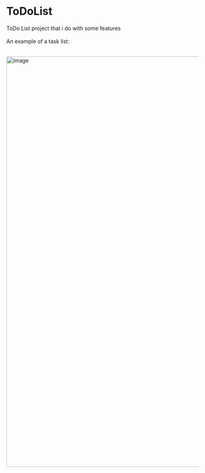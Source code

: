 # ToDoList

ToDo List project that i do with some features
<br></br>
An example of a task list:
<br></br>

<img width="1072" alt="image" src="https://github.com/chenAmrani/ToDoList/assets/109721571/81213fbb-7a53-4c16-b986-735f565e81af">

